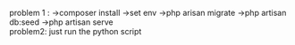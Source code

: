 problem 1 :
->composer install
->set env
->php arisan migrate
->php artisan db:seed
->php artisan serve
<br>
problem2: just run the python script